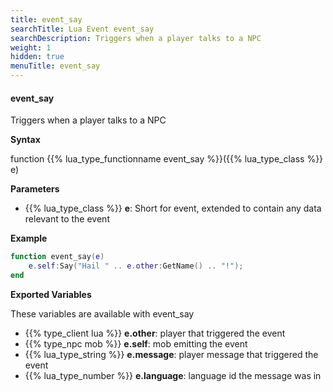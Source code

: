 ```yaml
---
title: event_say
searchTitle: Lua Event event_say
searchDescription: Triggers when a player talks to a NPC
weight: 1
hidden: true
menuTitle: event_say
---
```


#### event_say

Triggers when a player talks to a NPC

**Syntax**

function {{% lua_type_functionname event_say %}}({{% lua_type_class %}} e)

**Parameters**

- {{% lua_type_class %}} **e**: Short for event, extended to contain any data relevant to the event

**Example**

```lua
function event_say(e)
    e.self:Say("Hail " .. e.other:GetName() .. "!");        
end
```

**Exported Variables**

These variables are available with event_say
- {{% type_client lua %}} **e.other**: player that triggered the event
- {{% type_npc mob %}} **e.self**: mob emitting the event
- {{% lua_type_string %}} **e.message**: player message that triggered the event
- {{% lua_type_number %}} **e.language**: language id the message was in